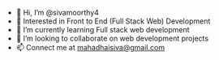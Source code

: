 - 👋 Hi, I’m @sivamoorthy4
- 👀 Interested in Front to End (Full Stack Web) Development
- 🌱 I’m currently learning Full stack web development
- 💞️ I’m looking to collaborate on web development projects
- 📫 Connect me at mahadhaisiva@gmail.com

<!---
sivamoorthy4/sivamoorthy4 is a ✨ special ✨ repository because its `README.md` (this file) appears on your GitHub profile.
You can click the Preview link to take a look at your changes.
--->
